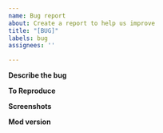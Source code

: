 ```yaml
---
name: Bug report
about: Create a report to help us improve
title: "[BUG]"
labels: bug
assignees: ''

---
```


**Describe the bug**
<!-- Short description -->

**To Reproduce**
<!--
1. Go to '...'
2. Click on '....'
3. See error
-->

**Screenshots**
<!-- If applicable, add screenshots to help explain your problem. -->

**Mod version**
 <!-- boonGUI x.x -->
